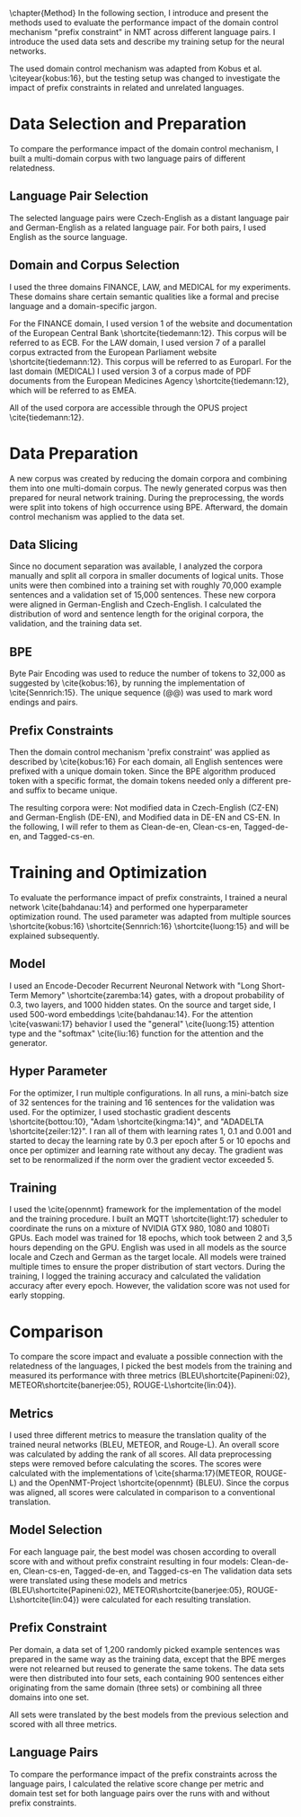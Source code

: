 \chapter{Method}
In the following section, I introduce and present the methods used to evaluate the performance impact of the domain control mechanism "prefix constraint" in NMT across different language pairs.
I introduce the used data sets and describe my training setup for the neural networks.

The used domain control mechanism was adapted from Kobus et al. \citeyear{kobus:16}, but the testing setup was changed to investigate the impact of prefix constraints in related and unrelated languages.

# Data Selection and Preparation
To compare the performance impact of the domain control mechanism, I built a multi-domain corpus with two language pairs of different relatedness.

## Language Pair Selection
The selected language pairs were Czech-English as a distant language pair and German-English as a related language pair.
For both pairs, I used English as the source language.

## Domain and Corpus Selection
I used the three domains FINANCE, LAW, and MEDICAL for my experiments.
These domains share certain semantic qualities like a formal and precise language and a domain-specific jargon.

For the FINANCE domain, I used version 1 of the website and documentation of the European Central Bank \shortcite{tiedemann:12}. This corpus will be referred to as ECB.
For the LAW domain, I used version 7 of a parallel corpus extracted from the European Parliament website \shortcite{tiedemann:12}. This corpus will be referred to as Europarl.
For the last domain (MEDICAL) I used version 3 of a corpus made of PDF documents from the European Medicines Agency \shortcite{tiedemann:12}, which will be referred to as EMEA.

All of the used corpora are accessible through the OPUS project \cite{tiedemann:12}.

# Data Preparation
A new corpus was created by reducing the domain corpora and combining them into one multi-domain corpus.
The newly generated corpus was then prepared for neural network training. During the preprocessing, the words were split into tokens of high occurrence using BPE. Afterward, the domain control mechanism was applied to the data set.

## Data Slicing
Since no document separation was available, I analyzed the corpora manually and split all corpora in smaller documents of logical units.
Those units were then combined into a training set with roughly 70,000 example sentences and a validation set of 15,000 sentences.
These new corpora were aligned in German-English and Czech-English.
I calculated the distribution of word and sentence length for the original corpora, the validation, and the training data set.

## BPE
Byte Pair Encoding was used to reduce the number of tokens to 32,000 as suggested by \cite{kobus:16}, by running the implementation of \cite{Sennrich:15}.
The unique sequence (@@) was used to mark word endings and pairs.

## Prefix Constraints
Then the domain control mechanism 'prefix constraint' was applied as described by \cite{kobus:16}
For each domain, all English sentences were prefixed with a unique domain token.
Since the BPE algorithm produced token with a specific format, the domain tokens needed only a different pre- and suffix to became unique.

The resulting corpora were: Not modified data in Czech-English (CZ-EN) and German-English (DE-EN), and Modified data in DE-EN and CS-EN.
In the following, I will refer to them as Clean-de-en, Clean-cs-en, Tagged-de-en, and Tagged-cs-en.

# Training and Optimization
To evaluate the performance impact of prefix constraints, I trained a neural network \cite{bahdanau:14} and performed one hyperparameter optimization round. The used parameter was adapted from multiple sources \shortcite{kobus:16} \shortcite{Sennrich:16} \shortcite{luong:15} and will be explained subsequently.

## Model
I used an Encode-Decoder Recurrent Neuronal Network with "Long Short-Term Memory" \shortcite{zaremba:14} gates, with a dropout probability of 0.3, two layers, and 1000 hidden states.
On the source and target side, I used 500-word embeddings \cite{bahdanau:14}.
For the attention \cite{vaswani:17} behavior I used the "general" \cite{luong:15} attention type and the "softmax" \cite{liu:16} function for the attention and the generator.

## Hyper Parameter
For the optimizer, I run multiple configurations.
In all runs, a mini-batch size of 32 sentences for the training and 16 sentences for the validation was used.
For the optimizer, I used stochastic gradient descents \shortcite{bottou:10}, "Adam \shortcite{kingma:14}", and "ADADELTA \shortcite{zeiler:12}".
I ran all of them with learning rates 1, 0.1 and 0.001 and started to decay the learning rate by 0.3 per epoch after 5 or 10 epochs and once per optimizer and learning rate without any decay.
The gradient was set to be renormalized if the norm over the gradient vector exceeded 5.

## Training
I used the \cite{opennmt} framework for the implementation of the model and the training procedure.
I built an MQTT \shortcite{light:17} scheduler to coordinate the runs on a mixture of NVIDIA GTX 980, 1080 and 1080Ti GPUs.
Each model was trained for 18 epochs, which took between 2 and 3,5 hours depending on the GPU.
English was used in all models as the source locale and Czech and German as the target locale.
All models were trained multiple times to ensure the proper distribution of start vectors.
During the training, I logged the training accuracy and calculated the validation accuracy after every epoch.
However, the validation score was not used for early stopping.

# Comparison
To compare the score impact and evaluate a possible connection with the relatedness of the languages, I picked the best models from the training and measured its performance with three metrics (BLEU\shortcite{Papineni:02}, METEOR\shortcite{banerjee:05}, ROUGE-L\shortcite{lin:04}).

## Metrics
I used three different metrics to measure the translation quality of the trained neural networks (BLEU, METEOR, and Rouge-L).
An overall score was calculated by adding the rank of all scores.
All data preprocessing steps were removed before calculating the scores.
The scores were calculated with the implementations of \cite{sharma:17}(METEOR, ROUGE-L) and the OpenNMT-Project \shortcite{opennmt} (BLEU).
Since the corpus was aligned, all scores were calculated in comparison to a conventional translation.

## Model Selection
For each language pair, the best model was chosen according to overall score with and without prefix constraint resulting in four models: Clean-de-en, Clean-cs-en, Tagged-de-en, and Tagged-cs-en
The validation data sets were translated using these models and metrics (BLEU\shortcite{Papineni:02}, METEOR\shortcite{banerjee:05}, ROUGE-L\shortcite{lin:04}) were calculated for each resulting translation.

## Prefix Constraint
Per domain, a data set of 1,200 randomly picked example sentences was prepared in the same way as the training data, except that the BPE merges were not relearned but reused to generate the same tokens.
The data sets were then distributed into four sets, each containing 900 sentences either originating from the same domain (three sets) or combining all three domains into one set.

All sets were translated by the best models from the previous selection and scored with all three metrics.

## Language Pairs
To compare the performance impact of the prefix constraints across the language pairs, I calculated the relative score change per metric and domain test set for both language pairs over the runs with and without prefix constraints.
